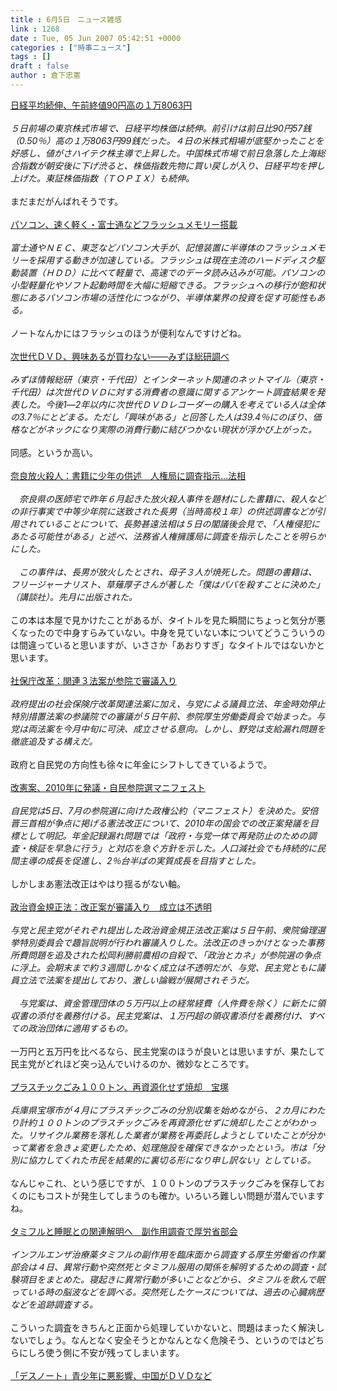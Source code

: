 ```yaml
---
title : 6月5日　ニュース雑感
link : 1268
date : Tue, 05 Jun 2007 05:42:51 +0000
categories : ["時事ニュース"]
tags : []
draft : false
author : 倉下忠憲
---
```


<A HREF="http://www.nikkei.co.jp/news/main/20070605NTE2INK0205062007.html" TARGET="_blank">日経平均続伸、午前終値90円高の１万8063円 </A><BR><BR><I>５日前場の東京株式市場で、日経平均株価は続伸。前引けは前日比90円57銭（0.50％）高の１万8063円99銭だった。４日の米株式相場が底堅かったことを好感し、値がさハイテク株主導で上昇した。中国株式市場で前日急落した上海総合指数が朝安後に下げ渋ると、株価指数先物に買い戻しが入り、日経平均を押し上げた。東証株価指数（ＴＯＰＩＸ）も続伸。 </I><BR><BR>まだまだがんばれそうです。<BR><BR><A HREF="http://www.nikkei.co.jp/news/sangyo/20070605AT1D0403504062007.html" TARGET="_blank">パソコン、速く軽く・富士通などフラッシュメモリー搭載</A><BR><BR><I>富士通やＮＥＣ、東芝などパソコン大手が、記憶装置に半導体のフラッシュメモリーを採用する動きが加速している。フラッシュは現在主流のハードディスク駆動装置（ＨＤＤ）に比べて軽量で、高速でのデータ読み込みが可能。パソコンの小型軽量化やソフト起動時間を大幅に短縮できる。フラッシュへの移行が飽和状態にあるパソコン市場の活性化につながり、半導体業界の投資を促す可能性もある。</I><BR><BR>ノートなんかにはフラッシュのほうが便利なんですけどね。<BR><BR><A HREF="http://it.nikkei.co.jp/digital/news/index.aspx?n=NN001Y640%2004062007" TARGET="_blank">次世代ＤＶＤ、興味あるが買わない――みずほ総研調べ</A><BR><BR><I>みずほ情報総研（東京・千代田）とインターネット関連のネットマイル（東京・千代田）は次世代ＤＶＤに対する消費者の意識に関するアンケート調査結果を発表した。今後1―2年以内に次世代ＤＶＤレコーダーの購入を考えている人は全体の3.7％にとどまる。ただし「興味がある」と回答した人は39.4％にのぼり、価格などがネックになり実際の消費行動に結びつかない現状が浮かび上がった。</I><BR><BR>同感。というか高い。<BR><BR><A HREF="http://www.mainichi-msn.co.jp/today/news/20070605k0000e040047000c.html" TARGET="_blank">奈良放火殺人：書籍に少年の供述　人権局に調査指示…法相</A><BR><BR>　<I>奈良県の医師宅で昨年６月起きた放火殺人事件を題材にした書籍に、殺人などの非行事実で中等少年院に送致された長男（当時高校１年）の供述調書などが引用されていることについて、長勢甚遠法相は５日の閣議後会見で、「人権侵犯にあたる可能性がある」と述べ、法務省人権擁護局に調査を指示したことを明らかにした。<BR><BR>　この事件は、長男が放火したとされ、母子３人が焼死した。問題の書籍は、フリージャーナリスト、草薙厚子さんが著した「僕はパパを殺すことに決めた」（講談社）。先月に出版された。</I><BR><BR>この本は本屋で見かけたことがあるが、タイトルを見た瞬間にちょっと気分が悪くなったので中身すらみていない。中身を見ていない本についてどうこういうのは間違っていると思いますが、いささか「あおりすぎ」なタイトルではないかと思います。<BR><BR><A HREF="http://www.mainichi-msn.co.jp/keizai/wadai/news/20070605k0000e010034000c.html" TARGET="_blank">社保庁改革：関連３法案が参院で審議入り</A><BR><BR><I>政府提出の社会保険庁改革関連法案に加え、与党による議員立法、年金時効停止特別措置法案の参議院での審議が５日午前、参院厚生労働委員会で始まった。与党は両法案を今月中旬に可決、成立させる意向。しかし、野党は支給漏れ問題を徹底追及する構えだ。</I><BR><BR>政府と自民党の方向性も徐々に年金にシフトしてきているようで。<BR><BR><A HREF="http://www.nikkei.co.jp/news/main/20070605AT3S0500K05062007.html" TARGET="_blank">改憲案、2010年に発議・自民参院選マニフェスト </A><BR><BR><I>自民党は5日、7月の参院選に向けた政権公約（マニフェスト）を決めた。安倍晋三首相が争点に掲げる憲法改正について、2010年の国会での改正案発議を目標として明記。年金記録漏れ問題では「政府・与党一体で再発防止のための調査・検証を早急に行う」と対応を急ぐ方針を示した。人口減社会でも持続的に民間主導の成長を促進し、2％台半ばの実質成長を目指すとした。</I> <BR><BR>しかしまあ憲法改正はやはり揺るがない軸。<BR><BR><A HREF="http://www.mainichi-msn.co.jp/seiji/seitou/news/20070605k0000e010032000c.html" TARGET="_blank">政治資金規正法：改正案が審議入り　成立は不透明</A><BR><BR><I>与党と民主党がそれぞれ提出した政治資金規正法改正案は５日午前、衆院倫理選挙特別委員会で趣旨説明が行われ審議入りした。法改正のきっかけとなった事務所費問題を追及された松岡利勝前農相の自殺で、「政治とカネ」が参院選の争点に浮上。会期末まで約３週間しかなく成立は不透明だが、与党、民主党ともに議員立法で法案を提出しており、激しい論戦が展開されそうだ。<BR><BR>　与党案は、資金管理団体の５万円以上の経常経費（人件費を除く）に新たに領収書の添付を義務付ける。民主党案は、１万円超の領収書添付を義務付け、すべての政治団体に適用するもの。</I><BR><BR>一万円と五万円を比べるなら、民主党案のほうが良いとは思いますが、果たして民主党がどれほど突っ込んでいけるのか、微妙なところです。<BR><BR><A HREF="http://www.asahi.com/life/update/0605/OSK200706050031.html" TARGET="_blank">プラスチックごみ１００トン、再資源化せず焼却　宝塚</A><BR><BR><I>兵庫県宝塚市が４月にプラスチックごみの分別収集を始めながら、２カ月にわたり計約１００トンのプラスチックごみを再資源化せずに焼却したことがわかった。リサイクル業務を落札した業者が業務を再委託しようとしていたことが分かって業者を急きょ変更したため、処理施設を確保できなかったという。市は「分別に協力してくれた市民を結果的に裏切る形になり申し訳ない」としている。</I> <BR><BR>なんじゃこれ、という感じですが、１００トンのプラスチックごみを保存しておくのにもコストが発生してしまうのも確か。いろいろ難しい問題が潜んでいますね。<BR><BR><A HREF="http://www.asahi.com/life/update/0605/TKY200706050047.html" TARGET="_blank">タミフルと睡眠との関連解明へ　副作用調査で厚労省部会</A><BR><BR><I>インフルエンザ治療薬タミフルの副作用を臨床面から調査する厚生労働省の作業部会は４日、異常行動や突然死とタミフル服用の関係を解明するための調査・試験項目をまとめた。寝起きに異常行動が多いことなどから、タミフルを飲んで眠っている時の脳波などを調べる。突然死したケースについては、過去の心臓病歴などを追跡調査する。</I> <BR><BR>こういった調査をきちんと正面から処理していかないと、問題はまったく解決しないでしょう。なんとなく安全そうとかなんとなく危険そう、というのではどちらにしろ使う側に不安が残ってしまいます。<BR><BR><A HREF="http://www.yomiuri.co.jp/world/news/20070605it04.htm?from=top" TARGET="_blank">「デスノート」青少年に悪影響、中国がＤＶＤなど
